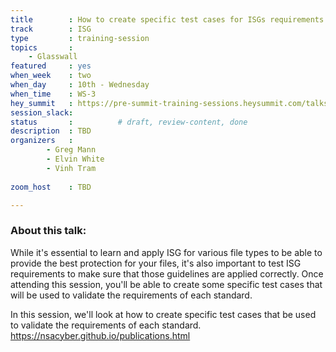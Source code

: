 ```yaml
---
title        : How to create specific test cases for ISGs requirements
track        : ISG
type         : training-session
topics       :
    - Glasswall
featured     : yes
when_week    : two
when_day     : 10th - Wednesday
when_time    : WS-3
hey_summit   : https://pre-summit-training-sessions.heysummit.com/talks/isgs-how-to-create-specfic-test-cases-for-its-requirements-5pm-bst
session_slack: 
status       :          # draft, review-content, done
description  : TBD
organizers   : 
        - Greg Mann
        - Elvin White
        - Vinh Tram
       
zoom_host    : TBD

---
```


### About this talk:

While it's essential to learn and apply ISG for various file types to be able to provide the best protection for your files, it's also important to test ISG requirements to make sure that those guidelines are applied correctly. Once attending this session, you'll be able to create some specific test cases that will be used to validate the requirements of each standard.


In this session, we'll look at how to create specific test cases that be used to validate the requirements of each standard.
https://nsacyber.github.io/publications.html  
